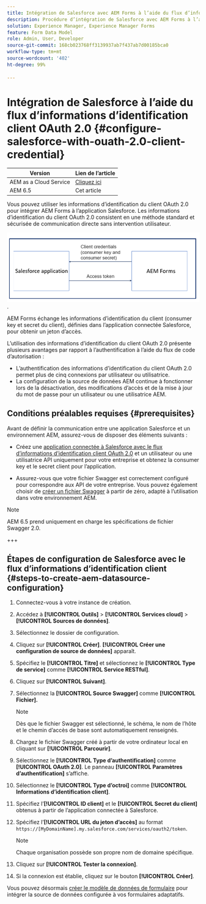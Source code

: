 ```yaml
---
title: Intégration de Salesforce avec AEM Forms à l’aide du flux d’informations d’identification client OAuth 2.0
description: Procédure d’intégration de Salesforce avec AEM Forms à l’aide du flux d’informations d’identification client OAuth 2.0
solution: Experience Manager, Experience Manager Forms
feature: Form Data Model
role: Admin, User, Developer
source-git-commit: 168cb023768ff3139937ab7f437ab7d00185bca0
workflow-type: tm+mt
source-wordcount: '402'
ht-degree: 99%

---
```


# Intégration de Salesforce à l’aide du flux d’informations d’identification client OAuth 2.0 {#configure-salesforce-with-ouath-2.0-client-credential}

| Version | Lien de l’article |
| -------- | ---------------------------- |
| AEM as a Cloud Service | [Cliquez ici](https://experienceleague.adobe.com/docs/experience-manager-cloud-service/content/forms/integrate/use-form-data-model/oauth2-client-credentials-flow-for-server-to-server-integration.html?lang=fr) |
| AEM 6.5 | Cet article |

Vous pouvez utiliser les informations d’identification du client OAuth 2.0 pour intégrer AEM Forms à l’application Salesforce. Les informations d’identification du client OAuth 2.0 consistent en une méthode standard et sécurisée de communication directe sans intervention utilisateur.

![Workflow lors de la définition de la communication entre AEM Forms et l’application Salesforce](/help/forms/using/assets/salesforce-workflow.png).

AEM Forms échange les informations d’identification du client (consumer key et secret du client), définies dans l’application connectée Salesforce, pour obtenir un jeton d’accès.

L’utilisation des informations d’identification du client OAuth 2.0 présente plusieurs avantages par rapport à l’authentification à l’aide du flux de code d’autorisation :

* L’authentification des informations d’identification du client OAuth 2.0 permet plus de cinq connexions par utilisateur ou utilisatrice.
* La configuration de la source de données AEM continue à fonctionner lors de la désactivation, des modifications d’accès et de la mise à jour du mot de passe pour un utilisateur ou une utilisatrice AEM.

## Conditions préalables requises {#prerequisites}

Avant de définir la communication entre une application Salesforce et un environnement AEM, assurez-vous de disposer des éléments suivants :

* Créez une [application connectée à Salesforce avec le flux d’informations d’identification client OAuth 2.0](https://help.salesforce.com/s/articleView?id=sf.connected_app_client_credentials_setup.htm&amp;type=5) et un utilisateur ou une utilisatrice API uniquement pour votre entreprise et obtenez la consumer key et le secret client pour l’application.

* Assurez-vous que votre fichier Swagger est correctement configuré pour correspondre aux API de votre entreprise. Vous pouvez également choisir de [créer un fichier Swagger](https://experienceleague.adobe.com/docs/experience-manager-learn/cloud-service/forms/integrate-with-salesforce/describe-rest-api.html?lang=fr) à partir de zéro, adapté à l’utilisation dans votre environnement AEM.
>[!NOTE]
>
> AEM 6.5 prend uniquement en charge les spécifications de fichier Swagger 2.0.

+++

## Étapes de configuration de Salesforce avec le flux d’informations d’identification client {#steps-to-create-aem-datasource-configuration}

1. Connectez-vous à votre instance de création.
1. Accédez à **[!UICONTROL Outils]** > **[!UICONTROL Services cloud]** > **[!UICONTROL Sources de données]**.
1. Sélectionnez le dossier de configuration.
1. Cliquez sur **[!UICONTROL Créer]**. **[!UICONTROL Créer une configuration de source de données]** apparaît.
1. Spécifiez le **[!UICONTROL Titre]** et sélectionnez le **[!UICONTROL Type de service]** comme **[!UICONTROL Service RESTful]**.
1. Cliquez sur **[!UICONTROL Suivant]**.
1. Sélectionnez la **[!UICONTROL Source Swagger]** comme **[!UICONTROL Fichier].**
   >[!NOTE]
   >
   > Dès que le fichier Swagger est sélectionné, le schéma, le nom de l’hôte et le chemin d’accès de base sont automatiquement renseignés.

1. Chargez le fichier Swagger créé à partir de votre ordinateur local en cliquant sur **[!UICONTROL Parcourir]**.
1. Sélectionnez le **[!UICONTROL Type d’authentification]** comme **[!UICONTROL OAuth 2.0]**. Le panneau **[!UICONTROL Paramètres d’authentification]** s’affiche.
1. Sélectionnez le **[!UICONTROL Type d’octroi]** comme **[!UICONTROL Informations d’identification client]**.
1. Spécifiez l’**[!UICONTROL ID client]** et le **[!UICONTROL Secret du client]** obtenus à partir de l’application connectée à Salesforce.
1. Spécifiez l’**[!UICONTROL URL du jeton d’accès]** au format
   `https://[MyDomainName].my.salesforce.com/services/oauth2/token`.

   >[!NOTE]
   >
   > Chaque organisation possède son propre nom de domaine spécifique.

1. Cliquez sur **[!UICONTROL Tester la connexion]**.
1. Si la connexion est établie, cliquez sur le bouton **[!UICONTROL Créer]**.

Vous pouvez désormais [créer le modèle de données de formulaire](https://experienceleague.adobe.com/docs/experience-manager-65-lts/forms/form-data-model/create-form-data-models.html?lang=en) pour intégrer la source de données configurée à vos formulaires adaptatifs.
